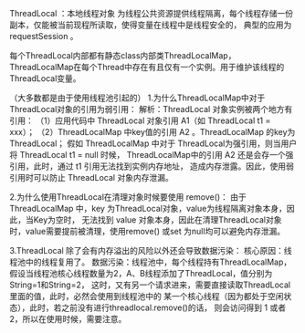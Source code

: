 ThreadLocal ：本地线程对象
为线程公共资源提供线程隔离，每个线程存储一份副本，仅能被当前现程所读取，使得变量在线程中是线程安全的，
典型的应用为 requestSession 。

每个ThreadLocal内部都有静态class内部类ThreadLocalMap，
ThreadLocalMap在每个Thread中存在有且仅有一个实例。用于维护该线程的ThreadLocal变量。

（大多数都是由于使用线程池引起的）
1.为什么ThreadLocalMap中对于ThreadLocal对象的引用为弱引用：
解析：ThreadLocal 对象实例被两个地方有引用：
（1）应用代码中 ThreadLocal 对象引用 A1（如 ThreadLocal t1 = xxx）；
（2）ThreadLocalMap 中key值的引用 A2 。ThreadLocalMap 的key为ThreadLocal；
假如 ThreadLocalMap 中对于 ThreadLocal为强引用，则当用户将 ThreadLocal t1 = null 时候，
ThreadLocalMap中的引用 A2 还是会存一个强引用，此时，通过 t1 引用无法找到实例内存地址，
造成内存泄露。因此，使用弱引用时可以防止 ThreadLocal 对象内存泄漏。

2.为什么使用ThreadLocal在清理对象时候要使用 remove()：
由于ThreadLocalMap 中，key 为ThreadLocal对象，value为线程隔离对象本身，因此，当Key为空时，
无法找到 value 对象本身，因此在清理ThreadLocal对象时，value需要提前被清理，使用remove() 
或set 为null均可以避免内存泄漏。

3.ThreadLocal 除了会有内存溢出的风险以外还会导致数据污染：
核心原因：线程池中的线程复用了。
数据污染：线程池中，每个线程持有ThreadLocalMap，
        假设当线程池核心线程数量为2，A、B线程添加了ThreadLocal，值分别为String=1和String=2，
        这时，又有另一个请求进来，需要直接读取ThreadLocal里面的值，此时，必然会使用到线程池中的
        某一个核心线程（因为都处于空闲状态），此时，若之前没有进行threadlocal.remove()的话，
        则会访问得到 1 或者 2，所以在使用时候，需要注意。
